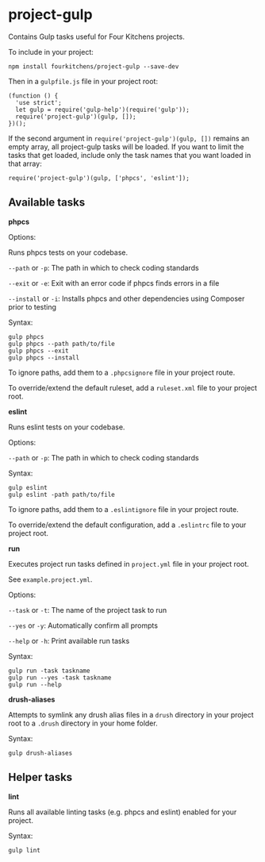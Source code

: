 # project-gulp

Contains Gulp tasks useful for Four Kitchens projects.

To include in your project:

```
npm install fourkitchens/project-gulp --save-dev
```

Then in a `gulpfile.js` file in your project root:

```
(function () {
  'use strict';
  let gulp = require('gulp-help')(require('gulp'));
  require('project-gulp')(gulp, []);
})();
```

If the second argument in `require('project-gulp')(gulp, [])` remains an empty array, all project-gulp tasks will be loaded. If you want to limit the tasks that get loaded, include only the task names that you want loaded in that array:

```
require('project-gulp')(gulp, ['phpcs', 'eslint']);
```

## Available tasks

**phpcs**

Options:

Runs phpcs tests on your codebase.

`--path` or `-p`: The path in which to check coding standards

`--exit` or `-e`: Exit with an error code if phpcs finds errors in a file

`--install` or `-i`: Installs phpcs and other dependencies using Composer prior to testing

Syntax:
```
gulp phpcs
gulp phpcs --path path/to/file
gulp phpcs --exit
gulp phpcs --install
```

To ignore paths, add them to a `.phpcsignore` file in your project route.

To override/extend the default ruleset, add a `ruleset.xml` file to your project root.

**eslint**

Runs eslint tests on your codebase.

Options:

`--path` or `-p`: The path in which to check coding standards

Syntax:
```
gulp eslint
gulp eslint -path path/to/file
```

To ignore paths, add them to a `.eslintignore` file in your project route.

To override/extend the default configuration, add a `.eslintrc` file to your project root.

**run**

Executes project run tasks defined in `project.yml` file in your project root.

See `example.project.yml`.

Options:

`--task` or `-t`: The name of the project task to run

`--yes` or `-y`: Automatically confirm all prompts

`--help` or `-h`: Print available run tasks

Syntax:
```
gulp run -task taskname
gulp run --yes -task taskname
gulp run --help
```

**drush-aliases**

Attempts to symlink any drush alias files in a `drush` directory in your project root to a `.drush` directory in your home folder.

Syntax:
```
gulp drush-aliases
```

## Helper tasks

**lint**

Runs all available linting tasks (e.g. phpcs and eslint) enabled for your project.

Syntax:
```
gulp lint
```

